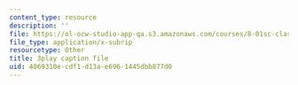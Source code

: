 ```yaml
---
content_type: resource
description: ''
file: https://ol-ocw-studio-app-qa.s3.amazonaws.com/courses/8-01sc-classical-mechanics-fall-2016/4069310ecdf1d13ae6961445dbb877d0_xh_LCHvzp-Q.srt
file_type: application/x-subrip
resourcetype: Other
title: 3play caption file
uid: 4069310e-cdf1-d13a-e696-1445dbb877d0
---
```

